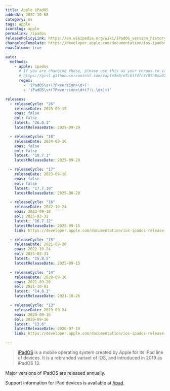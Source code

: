 ```yaml
---
title: Apple iPadOS
addedAt: 2022-10-08
category: os
tags: apple
iconSlug: apple
permalink: /ipados
releasePolicyLink: https://en.wikipedia.org/wiki/IPadOS_version_history
changelogTemplate: https://developer.apple.com/documentation/ios-ipados-release-notes/ios-ipados-__RELEASE_CYCLE__-release-notes
eoasColumn: true

auto:
  methods:
    - apple: ipados
      # If you are changing these, please use this as your corpus to validate your changes:
      # https://gist.githubusercontent.com/captn3m0/e7cb1f4fc3c07a5da0296ebda2b33e15/raw/5747e42ad611ec9ffdb7a2d1c0e3946bb87ab6d7/apple.txt
      regex:
        - 'iPadOS\s+(?P<version>\d+)'
        - 'iPadOS\s+(?P<version>\d+(?:\.\d+)+)'

releases:
  - releaseCycle: "26"
    releaseDate: 2025-09-15
    eoas: false
    eol: false
    latest: "26.0.1"
    latestReleaseDate: 2025-09-29

  - releaseCycle: "18"
    releaseDate: 2024-09-16
    eoas: false
    eol: false
    latest: "18.7.1"
    latestReleaseDate: 2025-09-29

  - releaseCycle: "17"
    releaseDate: 2023-09-18
    eoas: false
    eol: false
    latest: "17.7.10"
    latestReleaseDate: 2025-08-20

  - releaseCycle: "16"
    releaseDate: 2022-10-24
    eoas: 2023-09-18
    eol: 2025-03-31
    latest: "16.7.12"
    latestReleaseDate: 2025-09-15
    link: https://developer.apple.com/documentation/ios-ipados-release-notes/ipados-16-release-notes

  - releaseCycle: "15"
    releaseDate: 2021-09-20
    eoas: 2022-10-24
    eol: 2025-03-31
    latest: "15.8.5"
    latestReleaseDate: 2025-09-15

  - releaseCycle: "14"
    releaseDate: 2020-09-16
    eoas: 2021-09-20
    eol: 2021-10-01
    latest: "14.8.1"
    latestReleaseDate: 2021-10-26

  - releaseCycle: "13"
    releaseDate: 2019-09-24
    eoas: 2020-09-16
    eol: 2020-09-16
    latest: "13.6"
    latestReleaseDate: 2020-07-15
    link: https://developer.apple.com/documentation/ios-ipados-release-notes/ios-ipados-13_1-release-notes

---
```


> [iPadOS](https://www.apple.com/ipados/) is a mobile operating system created by Apple for its iPad line of devices.
> It is a rebranded variant of iOS, and introduced in 2019 as iPadOS 13.

Major versions of iPadOS are released annually.

Support information for iPad devices is available at [/ipad](/ipad).
